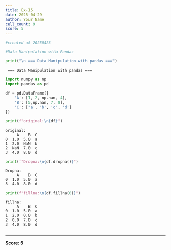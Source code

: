 ```yaml
---
title: Ex-15
date: 2025-04-29
author: Your Name
cell_count: 9
score: 5
---
```


```python
#created at 20250423
```


```python
#Data Manipulation with Pandas
```


```python
print("\n === Data Manipulation with pandas ===")
```

    
     === Data Manipulation with pandas ===



```python
import numpy as np
import pandas as pd
```


```python
df = pd.DataFrame({
    'A': [1, 2, np.nan, 4],
    'B': [5,np.nan, 7, 8],
    'C': ['a', 'b', 'c', 'd']
})
```


```python
print(f"original:\n{df}")
```

    original:
         A    B  C
    0  1.0  5.0  a
    1  2.0  NaN  b
    2  NaN  7.0  c
    3  4.0  8.0  d



```python
print(f"Dropna:\n{df.dropna()}")
```

    Dropna:
         A    B  C
    0  1.0  5.0  a
    3  4.0  8.0  d



```python
print(f"fillna:\n{df.fillna(0)}")
```

    fillna:
         A    B  C
    0  1.0  5.0  a
    1  2.0  0.0  b
    2  0.0  7.0  c
    3  4.0  8.0  d



```python

```


---
**Score: 5**